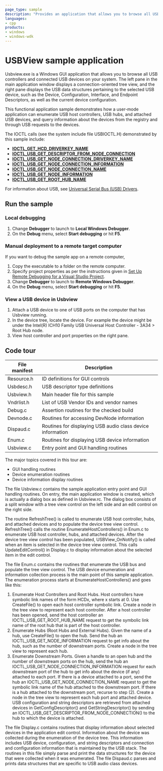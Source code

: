 ```yaml
---
page_type: sample
description: "Provides an application that allows you to browse all USB controllers and connected USB devices on your system."
languages:
- cpp
products:
- windows
- windows-wdk
---
```



<!---
    name: USBView sample application
    platform: WDM
    language: cpp
    category: USB
    description: Provides an application that allows you to browse all USB controllers and connected USB devices on your system.
    samplefwlink: http://go.microsoft.com/fwlink/p/?LinkId=618004
--->

# USBView sample application

Usbview.exe is a Windows GUI application that allows you to browse all USB controllers and connected USB devices on your system. The left pane in the main application window displays a connection-oriented tree view, and the right pane displays the USB data structures pertaining to the selected USB device, such as the Device, Configuration, Interface, and Endpoint Descriptors, as well as the current device configuration.

This functional application sample demonstrates how a user-mode application can enumerate USB host controllers, USB hubs, and attached USB devices, and query information about the devices from the registry and through USB requests to the devices.

The IOCTL calls (see the system include file USBIOCTL.H) demonstrated by this sample include:

- [**IOCTL\_GET\_HCD\_DRIVERKEY\_NAME**](http://msdn.microsoft.com/en-us/library/windows/hardware/ff537236)
- [**IOCTL\_USB\_GET\_DESCRIPTOR\_FROM\_NODE\_CONNECTION**](http://msdn.microsoft.com/en-us/library/windows/hardware/ff537310)
- [**IOCTL\_USB\_GET\_NODE\_CONNECTION\_DRIVERKEY\_NAME**](http://msdn.microsoft.com/en-us/library/windows/hardware/ff537317)
- [**IOCTL\_USB\_GET\_NODE\_CONNECTION\_INFORMATION**](http://msdn.microsoft.com/en-us/library/windows/hardware/ff537319)
- [**IOCTL\_USB\_GET\_NODE\_CONNECTION\_NAME**](http://msdn.microsoft.com/en-us/library/windows/hardware/ff537323)
- [**IOCTL\_USB\_GET\_NODE\_INFORMATION**](http://msdn.microsoft.com/en-us/library/windows/hardware/ff537324)
- [**IOCTL\_USB\_GET\_ROOT\_HUB\_NAME**](http://msdn.microsoft.com/en-us/library/windows/hardware/ff537326)

For information about USB, see [Universal Serial Bus (USB) Drivers](http://msdn.microsoft.com/en-us/library/windows/hardware/ff538930).

## Run the sample

### Local debugging

1. Change **Debugger** to launch to **Local Windows Debugger**.
1. On the **Debug** menu, select **Start debugging** or hit **F5**.

### Manual deployment to a remote target computer

If you want to debug the sample app on a remote computer,

1. Copy the executable to a folder on the remote computer.
1. Specify project properties as per the instructions given in [Set Up Remote Debugging for a Visual Studio Project](http://msdn.microsoft.com/en-us/library/8x6by8d2.aspx).
1. Change **Debugger** to launch to **Remote Windows Debugger**.
1. On the **Debug** menu, select **Start debugging** or hit **F5**.

### View a USB device in Usbview

1. Attach a USB device to one of USB ports on the computer that has Usbview running.
1. In the device tree, locate the device. For example the device might be under the Intel(R) ICH10 Family USB Universal Host Controller - 3A34 \> Root Hub node.
1. View host controller and port properties on the right pane.

## Code tour

| File manifest | Description |
| --- | --- |
| Resource.h | ID definitions for GUI controls |
| Usbdesc.h | USB descriptor type definitions |
| Usbview.h | Main header file for this sample |
| Vndrlist.h | List of USB Vendor IDs and vendor names |
| Debug.c | Assertion routines for the checked build |
| Devnode.c | Routines for accessing DevNode information |
| Dispaud.c | Routines for displaying USB audio class device information |
| Enum.c | Routines for displaying USB device information |
| Usbview.c | Entry point and GUI handling routines |

The major topics covered in this tour are:

- GUI handling routines
- Device enumeration routines
- Device information display routines

The file Usbview.c contains the sample application entry point and GUI handling routines. On entry, the main application window is created, which is actually a dialog box as defined in Usbview.rc. The dialog box consists of a split window with a tree view control on the left side and an edit control on the right side.

The routine RefreshTree() is called to enumerate USB host controller, hubs, and attached devices and to populate the device tree view control. RefreshTree() calls the routine EnumerateHostControllers() in Enum.c to enumerate USB host controller, hubs, and attached devices. After the device tree view control has been populated, USBView\_OnNotify() is called when an item is selected in the device tree view control. This calls UpdateEditControl() in Display.c to display information about the selected item in the edit control.

The file Enum.c contains the routines that enumerate the USB bus and populate the tree view control. The USB device enumeration and information collection process is the main point of this sample application. The enumeration process starts at EnumerateHostControllers() and goes like this:

1. Enumerate Host Controllers and Root Hubs. Host controllers have symbolic link names of the form HCDx, where x starts at 0. Use CreateFile() to open each host controller symbolic link. Create a node in the tree view to represent each host controller. After a host controller has been opened, send the host controller an IOCTL\_USB\_GET\_ROOT\_HUB\_NAME request to get the symbolic link name of the root hub that is part of the host controller.
1. Enumerate Hubs (Root Hubs and External Hubs). Given the name of a hub, use CreateFile() to open the hub. Send the hub an IOCTL\_USB\_GET\_NODE\_INFORMATION request to get info about the hub, such as the number of downstream ports. Create a node in the tree view to represent each hub.
1. Enumerate Downstream Ports. Given a handle to an open hub and the number of downstream ports on the hub, send the hub an IOCTL\_USB\_GET\_NODE\_CONNECTION\_INFORMATION request for each downstream port of the hub to get info about the device (if any) attached to each port. If there is a device attached to a port, send the hub an IOCTL\_USB\_GET\_NODE\_CONNECTION\_NAME request to get the symbolic link name of the hub attached to the downstream port. If there is a hub attached to the downstream port, recurse to step (2). Create a node in the tree view to represent each hub port and attached device. USB configuration and string descriptors are retrieved from attached devices in GetConfigDescriptor() and GetStringDescriptor() by sending an IOCTL\_USB\_GET\_DESCRIPTOR\_FROM\_NODE\_CONNECTION() to the hub to which the device is attached.

The file Display.c contains routines that display information about selected devices in the application edit control. Information about the device was collected during the enumeration of the device tree. This information includes USB device, configuration, and string descriptors and connection and configuration information that is maintained by the USB stack. The routines in this file simply parse and print the data structures for the device that were collected when it was enumerated. The file Dispaud.c parses and prints data structures that are specific to USB audio class devices.